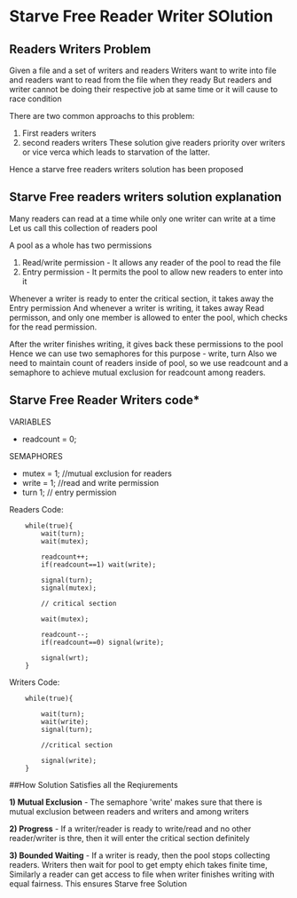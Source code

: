# Starve Free Reader Writer SOlution 
## Readers Writers Problem
Given a file and a set of writers and readers
Writers want to write into file and readers want to read from the file when they ready
But readers and writer cannot be doing their respective job at same time or it will cause to race condition

There are two common approachs to this problem:
1) First readers writers
2) second readers writers
These solution give readers priority over writers or vice verca which leads to starvation of the latter.

Hence a starve free readers writers solution has been proposed

## Starve Free readers writers solution explanation
Many readers can read at a time while only one writer can write at a time
Let us call this collection of readers pool

A pool as a whole has two permissions
1) Read/write permission - It allows any reader of the pool to read the file
2) Entry permission - It permits the pool to allow new readers to enter into it

Whenever a writer is ready to enter the critical section, it takes away the Entry permission
And whenever a writer is writing, it takes away Read permisson, and only one member is allowed to enter the pool, which checks for the read permission.

After the writer finishes writing, it gives back these permissions to the pool
Hence we can use two semaphores for this purpose - write, turn
Also we need to maintain count of readers inside of pool, so we use readcount and a semaphore to achieve mutual exclusion for readcount among readers.

## Starve Free Reader Writers code*
VARIABLES<ul>
	<li>readcount = 0;</li></ul>
SEMAPHORES<ul>
	<li>mutex = 1; //mutual exclusion for readers</li>
	<li>write = 1; //read and write permission</li>
	<li>turn  1; // entry permission</li></ul>

Readers Code:
```
	while(true){
		wait(turn);
		wait(mutex);

		readcount++;
		if(readcount==1) wait(write);

		signal(turn);
		signal(mutex);

		// critical section

		wait(mutex);

		readcount--;
		if(readcount==0) signal(write);

		signal(wrt);
	}
```

Writers Code:
```
	while(true){

		wait(turn);
		wait(write);
		signal(turn);

		//critical section

		signal(write);
	}
```

##How Solution Satisfies all the Reqiurements

<b>1) Mutual Exclusion</b> - The semaphore 'write' makes sure that there is mutual exclusion between readers and writers and among writers

<b>2) Progress</b> - If a writer/reader is ready to write/read and no other reader/writer is thre, then it will enter the critical section definitely

<b>3) Bounded Waiting</b> - If a writer is ready, then the pool stops collecting readers. Writers then wait for pool to get empty ehich takes finite time, Similarly a reader can get access to file when writer finishes writing with equal fairness. This ensures Starve free Solution

